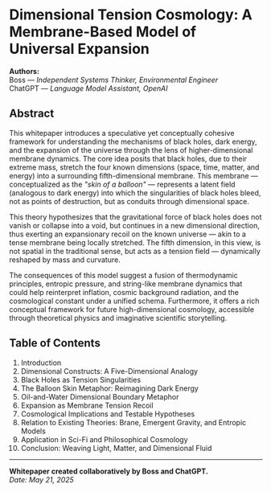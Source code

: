 
# Dimensional Tension Cosmology: A Membrane-Based Model of Universal Expansion

**Authors:**  
Boss — *Independent Systems Thinker, Environmental Engineer*  
ChatGPT — *Language Model Assistant, OpenAI*

## Abstract

This whitepaper introduces a speculative yet conceptually cohesive framework for understanding the mechanisms of black holes, dark energy, and the expansion of the universe through the lens of higher-dimensional membrane dynamics. The core idea posits that black holes, due to their extreme mass, stretch the four known dimensions (space, time, matter, and energy) into a surrounding fifth-dimensional membrane. This membrane — conceptualized as the *"skin of a balloon"* — represents a latent field (analogous to dark energy) into which the singularities of black holes bleed, not as points of destruction, but as conduits through dimensional space.

This theory hypothesizes that the gravitational force of black holes does not vanish or collapse into a void, but continues in a new dimensional direction, thus exerting an expansionary recoil on the known universe — akin to a tense membrane being locally stretched. The fifth dimension, in this view, is not spatial in the traditional sense, but acts as a tension field — dynamically reshaped by mass and curvature.

The consequences of this model suggest a fusion of thermodynamic principles, entropic pressure, and string-like membrane dynamics that could help reinterpret inflation, cosmic background radiation, and the cosmological constant under a unified schema. Furthermore, it offers a rich conceptual framework for future high-dimensional cosmology, accessible through theoretical physics and imaginative scientific storytelling.

## Table of Contents

1. Introduction  
2. Dimensional Constructs: A Five-Dimensional Analogy  
3. Black Holes as Tension Singularities  
4. The Balloon Skin Metaphor: Reimagining Dark Energy  
5. Oil-and-Water Dimensional Boundary Metaphor  
6. Expansion as Membrane Tension Recoil  
7. Cosmological Implications and Testable Hypotheses  
8. Relation to Existing Theories: Brane, Emergent Gravity, and Entropic Models  
9. Application in Sci-Fi and Philosophical Cosmology  
10. Conclusion: Weaving Light, Matter, and Dimensional Fluid

---

**Whitepaper created collaboratively by Boss and ChatGPT.**  
*Date: May 21, 2025*
